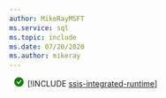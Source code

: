 ```yaml
---
author: MikeRayMSFT
ms.service: sql
ms.topic: include
ms.date: 07/20/2020
ms.author: mikeray
---
```


![yes](../media/yes-icon.png) [!INCLUDE [ssis-integrated-runtime](../ssis-integrated-runtime.md)]